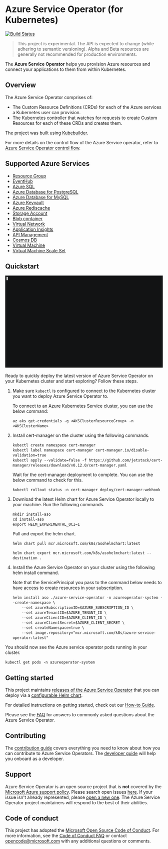 # Azure Service Operator (for Kubernetes)

[![Build Status](https://dev.azure.com/azure/azure-service-operator/_apis/build/status/Azure.azure-service-operator?branchName=master)](https://dev.azure.com/azure/azure-service-operator/_build/latest?definitionId=36&branchName=master)

> This project is experimental. The API is expected to change (while adhering to semantic versioning). Alpha and Beta resources are generally not recommended for production environments.

The **Azure Service Operator** helps you provision Azure resources and connect your applications to them from within Kubernetes.

## Overview

The Azure Service Operator comprises of:

- The Custom Resource Definitions (CRDs) for each of the Azure services a Kubernetes user can provision.
- The Kubernetes controller that watches for requests to create Custom Resources for each of these CRDs and creates them.

The project was built using [Kubebuilder](https://book.kubebuilder.io/).

For more details on the control flow of the Azure Service operator, refer to [Azure Service Operator control flow](/docs/design/controlflow.md).

## Supported Azure Services

- [Resource Group](/docs/services/resourcegroup/resourcegroup.md)
- [EventHub](/docs/services/eventhub/eventhub.md)
- [Azure SQL](/docs/services/azuresql/azuresql.md)
- [Azure Database for PostgreSQL](/docs/services/postgresql/postgresql.md)
- [Azure Database for MySQL](/docs/services/mysql/mysql.md)
- [Azure Keyvault](/docs/services/keyvault/keyvault.md)
- [Azure Rediscache](/docs/services/rediscache/rediscache.md)
- [Storage Account](/docs/services/storage/storageaccount.md)
- [Blob container](/docs/services/storage/blobcontainer.md)
- [Virtual Network](/docs/services/virtualnetwork/virtualnetwork.md)
- [Application Insights](/docs/services/appinsights/appinsights.md)
- [API Management](/docs/services/apimgmt/apimgmt.md)
- [Cosmos DB](/docs/services/cosmosdb/cosmosdb.md)
- [Virtual Machine](/docs/services/virtualmachine/virtualmachine.md)
- [Virtual Machine Scale Set](/docs/services/vmscaleset/vmscaleset.md)

## Quickstart

![Deploying ASO](/docs/images/asodeploy.gif)

Ready to quickly deploy the latest version of Azure Service Operator on your Kubernetes cluster and start exploring? Follow these steps.

1. Make sure `kubectl` is configured to connect to the Kubernetes cluster you want to deploy Azure Service Operator to.
    
    To connect to an Azure Kubernetes Service cluster, you can use the below command:

    ```console
    az aks get-credentials -g <AKSClusterResourceGroup> -n <AKSClusterName>
    ```

1. Install cert-manager on the cluster using the following commands.

    ```console
    kubectl create namespace cert-manager
    kubectl label namespace cert-manager cert-manager.io/disable-validation=true
    kubectl apply --validate=false -f https://github.com/jetstack/cert-manager/releases/download/v0.12.0/cert-manager.yaml
    ```

    Wait for the cert-manager deployment to complete. You can use the below command to check for this.

    ```console
    kubectl rollout status -n cert-manager deploy/cert-manager-webhook
    ```

3. Download the latest Helm chart for Azure Service Operator locally to your machine. Run the following commands.

    ```console
    mkdir install-aso
    cd install-aso
    export HELM_EXPERIMENTAL_OCI=1
    ```

    Pull and export the helm chart.

    ```console
    helm chart pull mcr.microsoft.com/k8s/asohelmchart:latest
    ```

    ```console
    helm chart export mcr.microsoft.com/k8s/asohelmchart:latest --destination .
    ```

4. Install the Azure Service Operator on your cluster using the following helm install command.

    Note that the ServicePrincipal you pass to the command below needs to have access to create resources in your subscription.

    ```console
    helm install aso ./azure-service-operator -n azureoperator-system --create-namespace \
        --set azureSubscriptionID=$AZURE_SUBSCRIPTION_ID \
        --set azureTenantID=$AZURE_TENANT_ID \
        --set azureClientID=$AZURE_CLIENT_ID \
        --set azureClientSecret=$AZURE_CLIENT_SECRET \
        --set createNamespace=true \
        --set image.repository="mcr.microsoft.com/k8s/azure-service-operator:latest"
    ```

You should now see the Azure service operator pods running in your cluster.

```console
kubectl get pods -n azureoperator-system
```

## Getting started

This project maintains [releases of the Azure Service Operator](https://github.com/Azure/azure-service-operator/releases) that you can deploy via a [configurable Helm chart](/charts/azure-service-operator).

For detailed instructions on getting started, check out our [How-to Guide](docs/howto/contents.md).

Please see the [FAQ](docs/faq.md) for answers to commonly asked questions about the Azure Service Operator.

## Contributing

The [contribution guide][contribution-guide] covers everything you need to know about how you can contribute to Azure Service Operators. The [developer guide][developer-guide] will help you onboard as a developer.

## Support

Azure Service Operator is an open source project that is **not** covered by the [Microsoft Azure support policy](https://support.microsoft.com/en-us/help/2941892/support-for-linux-and-open-source-technology-in-azure). Please search open issues [here](https://github.com/Azure/azure-service-operator/issues). If your issue isn't already represented, please [open a new one](https://github.com/Azure/azure-service-operator/issues/new/choose). The Azure Service Operator project maintainers will respond to the best of their abilities.

## Code of conduct

This project has adopted the [Microsoft Open Source Code of Conduct](https://opensource.microsoft.com/codeofconduct/). For more information, see the [Code of Conduct FAQ](https://opensource.microsoft.com/codeofconduct/faq) or contact [opencode@microsoft.com](mailto:opencode@microsoft.com) with any additional questions or comments.

[contribution-guide]: CONTRIBUTING.md
[developer-guide]: docs/howto/contents.md
[FAQ]: docs/faq.md
